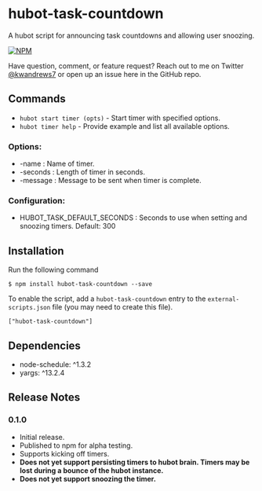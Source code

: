 # hubot-task-countdown
A hubot script for announcing task countdowns and allowing user snoozing. 

[![NPM](https://nodei.co/npm/hubot-task-countdown.png?downloads=true&&downloadRank=true&stars=true)](https://nodei.co/npm/hubot-task-countdown/)

Have question, comment, or feature request? Reach out to me on Twitter [@kwandrews7](https://twitter.com/kwandrews7) or open up an issue here in the GitHub repo.

## Commands

 * `hubot start timer (opts)` - Start timer with specified options.
 * `hubot timer help` - Provide example and list all available options.

### Options:

 *  -name    : Name of timer.
 *   -seconds : Length of timer in seconds.
 *   -message : Message to be sent when timer is complete.

### Configuration:
 *   HUBOT_TASK_DEFAULT_SECONDS : Seconds to use when setting and snoozing timers. Default: 300

## Installation

Run the following command 

    $ npm install hubot-task-countdown --save

To enable the script, add a `hubot-task-countdown` entry to the `external-scripts.json`
file (you may need to create this file).

    ["hubot-task-countdown"]

## Dependencies

 * node-schedule: ^1.3.2
 * yargs: ^13.2.4

## Release Notes

### 0.1.0

* Initial release. 
* Published to npm for alpha testing.
* Supports kicking off timers.
* **Does not yet support persisting timers to hubot brain. Timers may be lost during a bounce of the hubot instance.**
* **Does not yet support snoozing the timer.**
